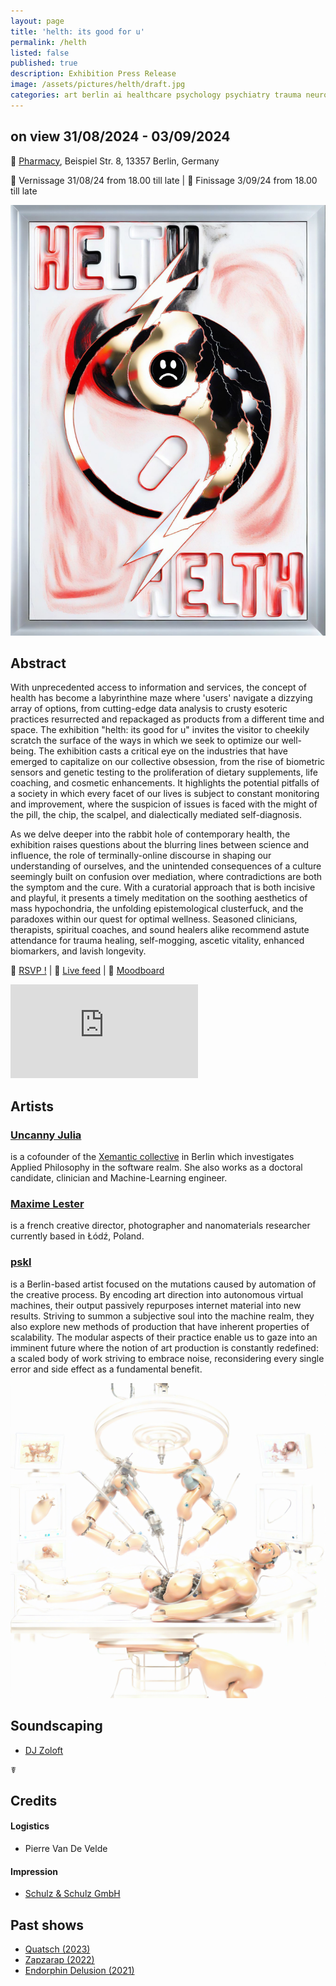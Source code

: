 ```yaml
---
layout: page
title: 'helth: its good for u'
permalink: /helth
listed: false
published: true
description: Exhibition Press Release
image: /assets/pictures/helth/draft.jpg
categories: art berlin ai healthcare psychology psychiatry trauma neurodivergency
---
```

## on view 31/08/2024 - 03/09/2024

:hospital:  [Pharmacy](https://www.facebook.com/studio8berlin/), Beispiel Str. 8, 13357 Berlin, Germany

:syringe: Vernissage 31/08/24 from 18.00 till late | :syringe: Finissage 3/09/24 from 18.00 till late

<img class='post-image' src="/assets/pictures/helth/draft.jpg">

## Abstract

With unprecedented access to information and services, the concept of health has become a labyrinthine maze where 'users' navigate a dizzying array of options, from cutting-edge data analysis to crusty esoteric practices resurrected and repackaged as products from a different time and space. The exhibition "helth: its good for u" invites the visitor to cheekily scratch the surface of the ways in which we seek to optimize our well-being. The exhibition casts a critical eye on the industries that have emerged to capitalize on our collective obsession, from the rise of biometric sensors and genetic testing to the proliferation of dietary supplements, life coaching, and cosmetic enhancements. It highlights the potential pitfalls of a society in which every facet of our lives is subject to constant monitoring and improvement, where the suspicion of issues is faced with the might of the pill, the chip, the scalpel, and dialectically mediated self-diagnosis.

As we delve deeper into the rabbit hole of contemporary health, the exhibition raises questions about the blurring lines between science and influence, the role of terminally-online discourse in shaping our understanding of ourselves, and the unintended consequences of a culture seemingly built on confusion over mediation, where contradictions are both the symptom and the cure. With a curatorial approach that is both incisive and playful, it presents a timely meditation on the soothing aesthetics of mass hypochondria, the unfolding epistemological clusterfuck, and the paradoxes within our quest for optimal wellness. Seasoned clinicians, therapists, spiritual coaches, and sound healers alike recommend astute attendance for trauma healing, self-mogging, ascetic vitality, enhanced biomarkers, and lavish longevity.

:pill: [RSVP !](https://www.facebook.com/events/1452240835600928)  |  :pill: [Live feed](https://www.instagram.com/stories/highlights/18028619903001228/) | :pill: [Moodboard](/assets/pdfs/helth_moodboard.pdf)

<iframe class="post-video" src="https://www.youtube.com/embed/gPU4ccgiDS0?start=36" frameborder="0" allowfullscreen></iframe>

## Artists

### [Uncanny Julia](https://xemantic.com/)

is a cofounder of the [Xemantic collective](https://xemantic.com/) in Berlin which investigates Applied Philosophy in the software realm. She also works as a doctoral candidate, clinician and Machine-Learning engineer.

### [Maxime Lester](https://www.instagram.com/maximelester/)

is a french creative director, photographer and nanomaterials researcher currently based in Łódź, Poland.

### [pskl](https://nft.pascal.cc)

is a Berlin-based artist focused on the mutations caused by automation of the creative process. By encoding art direction into autonomous virtual machines, their output passively repurposes internet material into new results. Striving to summon a subjective soul into the machine realm, they also explore new methods of production that have inherent properties of scalability. The modular aspects of their practice enable us to gaze into an imminent future where the notion of art production is constantly redefined: a scaled body of work striving to embrace noise, reconsidering every single error and side effect as a fundamental benefit.

<img class='post-image' src="/assets/pictures/helth/pskl.jpg">

## Soundscaping

- [DJ Zoloft](https://example.com)

☤

## Credits

#### Logistics

- Pierre Van De Velde

#### Impression

- [Schulz & Schulz GmbH](https://schulzundschulz.de/)

## Past shows

- [Quatsch (2023)](/quatsch)
- [Zapzarap (2022)](/zapzarap)
- [Endorphin Delusion (2021)](/endorphin-delusion)
